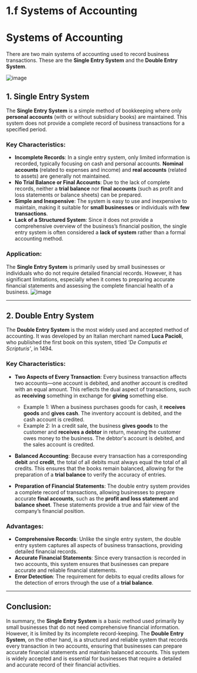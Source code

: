 # 1.f Systems of Accounting
# Systems of Accounting

There are two main systems of accounting used to record business transactions. These are the **Single Entry System** and the **Double Entry System**.

![image](https://github.com/user-attachments/assets/bccccd9a-6942-441a-af1d-cc8503eec379)



## 1. Single Entry System

The **Single Entry System** is a simple method of bookkeeping where only **personal accounts** (with or without subsidiary books) are maintained. This system does not provide a complete record of business transactions for a specified period.

### Key Characteristics:
- **Incomplete Records**: In a single entry system, only limited information is recorded, typically focusing on cash and personal accounts. **Nominal accounts** (related to expenses and income) and **real accounts** (related to assets) are generally not maintained.
- **No Trial Balance or Final Accounts**: Due to the lack of complete records, neither a **trial balance** nor **final accounts** (such as profit and loss statements or balance sheets) can be prepared.
- **Simple and Inexpensive**: The system is easy to use and inexpensive to maintain, making it suitable for **small businesses** or individuals with **few transactions**.
- **Lack of a Structured System**: Since it does not provide a comprehensive overview of the business’s financial position, the single entry system is often considered a **lack of system** rather than a formal accounting method.

### Application:
The **Single Entry System** is primarily used by small businesses or individuals who do not require detailed financial records. However, it has significant limitations, especially when it comes to preparing accurate financial statements and assessing the complete financial health of a business.
![image](https://github.com/user-attachments/assets/8a5e4cf6-c80f-46cd-a771-7f2c42ee4d54)


---

## 2. Double Entry System

The **Double Entry System** is the most widely used and accepted method of accounting. It was developed by an Italian merchant named **Luca Pacioli**, who published the first book on this system, titled *'De Computis et Scripturis'*, in 1494.

### Key Characteristics:
- **Two Aspects of Every Transaction**: Every business transaction affects two accounts—one account is debited, and another account is credited with an equal amount. This reflects the dual aspect of transactions, such as **receiving** something in exchange for **giving** something else.
  - Example 1: When a business purchases goods for cash, it **receives goods** and **gives cash**. The inventory account is debited, and the cash account is credited.
  - Example 2: In a credit sale, the business **gives goods** to the customer and **receives a debtor** in return, meaning the customer owes money to the business. The debtor's account is debited, and the sales account is credited.
  
- **Balanced Accounting**: Because every transaction has a corresponding **debit** and **credit**, the total of all debits must always equal the total of all credits. This ensures that the books remain balanced, allowing for the preparation of a **trial balance** to verify the accuracy of entries.
  
- **Preparation of Financial Statements**: The double entry system provides a complete record of transactions, allowing businesses to prepare accurate **final accounts**, such as the **profit and loss statement** and **balance sheet**. These statements provide a true and fair view of the company’s financial position.

### Advantages:
- **Comprehensive Records**: Unlike the single entry system, the double entry system captures all aspects of business transactions, providing detailed financial records.
- **Accurate Financial Statements**: Since every transaction is recorded in two accounts, this system ensures that businesses can prepare accurate and reliable financial statements.
- **Error Detection**: The requirement for debits to equal credits allows for the detection of errors through the use of a **trial balance**.

---

## Conclusion:

In summary, the **Single Entry System** is a basic method used primarily by small businesses that do not need comprehensive financial information. However, it is limited by its incomplete record-keeping. The **Double Entry System**, on the other hand, is a structured and reliable system that records every transaction in two accounts, ensuring that businesses can prepare accurate financial statements and maintain balanced accounts. This system is widely accepted and is essential for businesses that require a detailed and accurate record of their financial activities.
